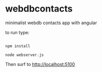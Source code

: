 # webdbcontacts
minimalist webdb contacts app with angular

to run type:

```

npm install

node webserver.js

```

Then surf to [http://localhost:5100](http://localhost:5100)


